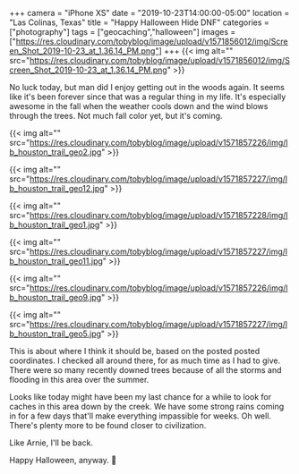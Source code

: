 +++
camera = "iPhone XS"
date = "2019-10-23T14:00:00-05:00"
location = "Las Colinas, Texas"
title = "Happy Halloween Hide DNF"
categories = ["photography"]
tags = ["geocaching","halloween"]
images = ["https://res.cloudinary.com/tobyblog/image/upload/v1571856012/img/Screen_Shot_2019-10-23_at_1.36.14_PM.png"]
+++
{{< img alt="" src="https://res.cloudinary.com/tobyblog/image/upload/v1571856012/img/Screen_Shot_2019-10-23_at_1.36.14_PM.png" >}}
<!--more--> 
No luck today, but man did I enjoy getting out in the woods again. It seems like it's been forever since that was a regular thing in my life. It's especially awesome in the fall when the weather cools down and the wind blows through the trees. Not much fall color yet, but it's coming.

{{< img alt="" src="https://res.cloudinary.com/tobyblog/image/upload/v1571857226/img/lb_houston_trail_geo2.jpg" >}}

{{< img alt="" src="https://res.cloudinary.com/tobyblog/image/upload/v1571857227/img/lb_houston_trail_geo12.jpg" >}}

{{< img alt="" src="https://res.cloudinary.com/tobyblog/image/upload/v1571857228/img/lb_houston_trail_geo1.jpg" >}}

{{< img alt="" src="https://res.cloudinary.com/tobyblog/image/upload/v1571857227/img/lb_houston_trail_geo11.jpg" >}}

{{< img alt="" src="https://res.cloudinary.com/tobyblog/image/upload/v1571857226/img/lb_houston_trail_geo9.jpg" >}}

{{< img alt="" src="https://res.cloudinary.com/tobyblog/image/upload/v1571857227/img/lb_houston_trail_geo5.jpg" >}}

This is about where I think it should be, based on the posted posted coordinates. I checked all around there, for as much time as I had to give. There were so many recently downed trees because of all the storms and flooding in this area over the summer.

Looks like today might have been my last chance for a while to look for caches in this area down by the creek. We have some strong rains coming in for a few days that'll make everything impassible for weeks. Oh well. There's plenty more to be found closer to civilization. 

Like Arnie, I'll be back.

Happy Halloween, anyway. 🎃
